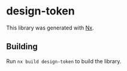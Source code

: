 # design-token

This library was generated with [Nx](https://nx.dev).

## Building

Run `nx build design-token` to build the library.
